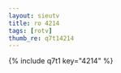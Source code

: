 ```yaml
--- 
layout: sieutv
title: ro 4214
tags: [rotv]
thumb_re: q7t14214
---
```

{% include q7t1 key="4214" %} 
